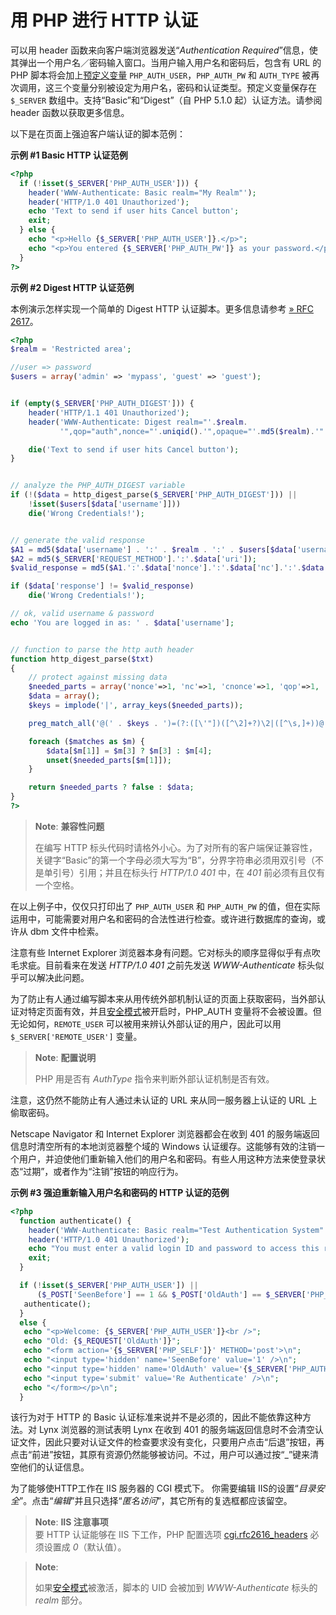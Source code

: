 用 PHP 进行 HTTP 认证
=====================

可以用 <span class="function">header</span>
函数来向客户端浏览器发送“*Authentication
Required*”信息，使其弹出一个用户名／密码输入窗口。当用户输入用户名和密码后，包含有
URL 的 PHP
脚本将会加上<a href="/reserved/variables.html" class="link">预定义变量</a>
`PHP_AUTH_USER`，`PHP_AUTH_PW` 和 `AUTH_TYPE`
被再次调用，这三个变量分别被设定为用户名，密码和认证类型。预定义变量保存在
`$_SERVER` 数组中。支持“Basic”和“Digest”（自 PHP 5.1.0
起）认证方法。请参阅 <span class="function">header</span>
函数以获取更多信息。

以下是在页面上强迫客户端认证的脚本范例：

**示例 \#1 Basic HTTP 认证范例**

``` php
<?php
  if (!isset($_SERVER['PHP_AUTH_USER'])) {
    header('WWW-Authenticate: Basic realm="My Realm"');
    header('HTTP/1.0 401 Unauthorized');
    echo 'Text to send if user hits Cancel button';
    exit;
  } else {
    echo "<p>Hello {$_SERVER['PHP_AUTH_USER']}.</p>";
    echo "<p>You entered {$_SERVER['PHP_AUTH_PW']} as your password.</p>";
  }
?>
```

**示例 \#2 Digest HTTP 认证范例**

本例演示怎样实现一个简单的 Digest HTTP 认证脚本。更多信息请参考
<a href="http://www.faqs.org/rfcs/rfc2617" class="link external">» RFC 2617</a>。

``` php
<?php
$realm = 'Restricted area';

//user => password
$users = array('admin' => 'mypass', 'guest' => 'guest');


if (empty($_SERVER['PHP_AUTH_DIGEST'])) {
    header('HTTP/1.1 401 Unauthorized');
    header('WWW-Authenticate: Digest realm="'.$realm.
           '",qop="auth",nonce="'.uniqid().'",opaque="'.md5($realm).'"');

    die('Text to send if user hits Cancel button');
}


// analyze the PHP_AUTH_DIGEST variable
if (!($data = http_digest_parse($_SERVER['PHP_AUTH_DIGEST'])) ||
    !isset($users[$data['username']]))
    die('Wrong Credentials!');


// generate the valid response
$A1 = md5($data['username'] . ':' . $realm . ':' . $users[$data['username']]);
$A2 = md5($_SERVER['REQUEST_METHOD'].':'.$data['uri']);
$valid_response = md5($A1.':'.$data['nonce'].':'.$data['nc'].':'.$data['cnonce'].':'.$data['qop'].':'.$A2);

if ($data['response'] != $valid_response)
    die('Wrong Credentials!');

// ok, valid username & password
echo 'You are logged in as: ' . $data['username'];


// function to parse the http auth header
function http_digest_parse($txt)
{
    // protect against missing data
    $needed_parts = array('nonce'=>1, 'nc'=>1, 'cnonce'=>1, 'qop'=>1, 'username'=>1, 'uri'=>1, 'response'=>1);
    $data = array();
    $keys = implode('|', array_keys($needed_parts));

    preg_match_all('@(' . $keys . ')=(?:([\'"])([^\2]+?)\2|([^\s,]+))@', $txt, $matches, PREG_SET_ORDER);

    foreach ($matches as $m) {
        $data[$m[1]] = $m[3] ? $m[3] : $m[4];
        unset($needed_parts[$m[1]]);
    }

    return $needed_parts ? false : $data;
}
?>
```

> **Note**: **兼容性问题**  
>
> 在编写 HTTP
> 标头代码时请格外小心。为了对所有的客户端保证兼容性，关键字“Basic”的第一个字母必须大写为“B”，分界字符串必须用双引号（不是单引号）引用；并且在标头行
> *HTTP/1.0 401* 中，在 *401* 前必须有且仅有一个空格。

在以上例子中，仅仅只打印出了 `PHP_AUTH_USER` 和 `PHP_AUTH_PW`
的值，但在实际运用中，可能需要对用户名和密码的合法性进行检查。或许进行数据库的查询，或许从
dbm 文件中检索。

注意有些 Internet Explorer
浏览器本身有问题。它对标头的顺序显得似乎有点吹毛求疵。目前看来在发送
*HTTP/1.0 401* 之前先发送 *WWW-Authenticate* 标头似乎可以解决此问题。

为了防止有人通过编写脚本来从用传统外部机制认证的页面上获取密码，当外部认证对特定页面有效，并且<a href="/ini/sect/safe-mode.html#ini.safe-mode" class="link">安全模式</a>被开启时，PHP\_AUTH
变量将不会被设置。但无论如何，`REMOTE_USER`
可以被用来辨认外部认证的用户，因此可以用 `$_SERVER['REMOTE_USER']`
变量。

> **Note**: **配置说明**  
>
> PHP 用是否有 *AuthType* 指令来判断外部认证机制是否有效。

注意，这仍然不能防止有人通过未认证的 URL 来从同一服务器上认证的 URL
上偷取密码。

Netscape Navigator 和 Internet Explorer 浏览器都会在收到 401
的服务端返回信息时清空所有的本地浏览器整个域的 Windows
认证缓存。这能够有效的注销一个用户，并迫使他们重新输入他们的用户名和密码。有些人用这种方法来使登录状态“过期”，或者作为“注销”按钮的响应行为。

**示例 \#3 强迫重新输入用户名和密码的 HTTP 认证的范例**

``` php
<?php
  function authenticate() {
    header('WWW-Authenticate: Basic realm="Test Authentication System"');
    header('HTTP/1.0 401 Unauthorized');
    echo "You must enter a valid login ID and password to access this resource\n";
    exit;
  }

  if (!isset($_SERVER['PHP_AUTH_USER']) ||
      ($_POST['SeenBefore'] == 1 && $_POST['OldAuth'] == $_SERVER['PHP_AUTH_USER'])) {
   authenticate();
  }
  else {
   echo "<p>Welcome: {$_SERVER['PHP_AUTH_USER']}<br />";
   echo "Old: {$_REQUEST['OldAuth']}";
   echo "<form action='{$_SERVER['PHP_SELF']}' METHOD='post'>\n";
   echo "<input type='hidden' name='SeenBefore' value='1' />\n";
   echo "<input type='hidden' name='OldAuth' value='{$_SERVER['PHP_AUTH_USER']}' />\n";
   echo "<input type='submit' value='Re Authenticate' />\n";
   echo "</form></p>\n";
  }
```

该行为对于 HTTP 的 Basic
认证标准来说并不是必须的，因此不能依靠这种方法。对 Lynx 浏览器的测试表明
Lynx 在收到 401
的服务端返回信息时不会清空认证文件，因此只要对认证文件的检查要求没有变化，只要用户点击“后退”按钮，再点击“前进”按钮，其原有资源仍然能够被访问。不过，用户可以通过按“\_”键来清空他们的认证信息。

为了能够使HTTP工作在 IIS 服务器的 CGI 模式下。 你需要编辑
IIS的设置“*目录安全*”。点击“*编辑*”并且只选择“*匿名访问*”，其它所有的复选框都应该留空。

> **Note**: **IIS 注意事项**  
> <span class="simpara"> 要 HTTP 认证能够在 IIS 下工作，PHP 配置选项
> <a href="/ini/core.html#ini.cgi.rfc2616-headers" class="link">cgi.rfc2616_headers</a>
> 必须设置成 *0*（默认值）。 </span>

> **Note**:
>
> 如果<a href="/ini/sect/safe-mode.html#ini.safe-mode" class="link">安全模式</a>被激活，脚本的
> UID 会被加到 *WWW-Authenticate* 标头的 *realm* 部分。
